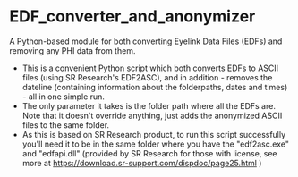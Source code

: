 # EDF_converter_and_anonymizer
A Python-based module for both converting Eyelink Data Files (EDFs) and removing any PHI data from them.
- This is a convenient Python script which both converts EDFs to ASCII files (using SR Research's EDF2ASC), and in addition - removes the dateline (containing information about the folderpaths, dates and times) - all in one simple run. 
- The only parameter it takes is the folder path where all the EDFs are. Note that it doesn't override anything, just adds the anonymized ASCII files to the same folder. 
- As this is based on SR Research product, to run this script successfully you'll need it to be in the same folder where you have the "edf2asc.exe" and "edfapi.dll" (provided by SR Research for those with license, see more at https://download.sr-support.com/dispdoc/page25.html ) 
